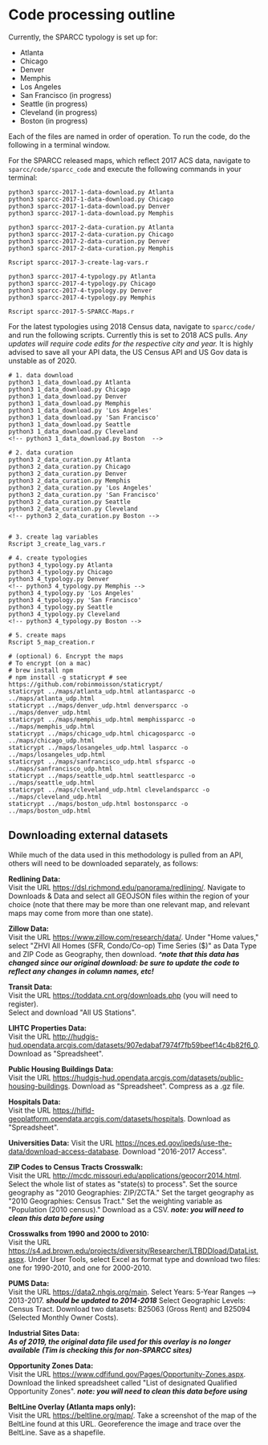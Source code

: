 # Code processing outline

Currently, the SPARCC typology is set up for:

* Atlanta
* Chicago
* Denver
* Memphis
* Los Angeles
* San Francisco (in progress)
* Seattle (in progress)
* Cleveland (in progress)
* Boston (in progress)


Each of the files are named in order of operation. To run the code, do the following in a terminal window.  

For the SPARCC released maps, which reflect 2017 ACS data, navigate to `sparcc/code/sparcc_code` and execute the following commands in your terminal: 

```
python3 sparcc-2017-1-data-download.py Atlanta
python3 sparcc-2017-1-data-download.py Chicago
python3 sparcc-2017-1-data-download.py Denver
python3 sparcc-2017-1-data-download.py Memphis

python3 sparcc-2017-2-data-curation.py Atlanta
python3 sparcc-2017-2-data-curation.py Chicago
python3 sparcc-2017-2-data-curation.py Denver
python3 sparcc-2017-2-data-curation.py Memphis

Rscript sparcc-2017-3-create-lag-vars.r

python3 sparcc-2017-4-typology.py Atlanta
python3 sparcc-2017-4-typology.py Chicago
python3 sparcc-2017-4-typology.py Denver
python3 sparcc-2017-4-typology.py Memphis

Rscript sparcc-2017-5-SPARCC-Maps.r

```
For the latest typologies using 2018 Census data, navigate to `sparcc/code/` and run the following scripts. Currently this is set to 2018 ACS pulls. *Any updates will require code edits for the respective city and year.* It is highly advised to save all your API data, the US Census API and US Gov data is unstable as of 2020. 

```
# 1. data download
python3 1_data_download.py Atlanta
python3 1_data_download.py Chicago
python3 1_data_download.py Denver
python3 1_data_download.py Memphis
python3 1_data_download.py 'Los Angeles'
python3 1_data_download.py 'San Francisco'
python3 1_data_download.py Seattle
python3 1_data_download.py Cleveland
<!-- python3 1_data_download.py Boston  -->

# 2. data curation
python3 2_data_curation.py Atlanta
python3 2_data_curation.py Chicago
python3 2_data_curation.py Denver
python3 2_data_curation.py Memphis
python3 2_data_curation.py 'Los Angeles'
python3 2_data_curation.py 'San Francisco'
python3 2_data_curation.py Seattle
python3 2_data_curation.py Cleveland
<!-- python3 2_data_curation.py Boston --> 


# 3. create lag variables
Rscript 3_create_lag_vars.r

# 4. create typologies
python3 4_typology.py Atlanta
python3 4_typology.py Chicago
python3 4_typology.py Denver
<!-- python3 4_typology.py Memphis -->
python3 4_typology.py 'Los Angeles'
python3 4_typology.py 'San Francisco'
python3 4_typology.py Seattle
python3 4_typology.py Cleveland
<!-- python3 4_typology.py Boston -->

# 5. create maps
Rscript 5_map_creation.r

# (optional) 6. Encrypt the maps
# To encrypt (on a mac)
# brew install npm
# npm install -g staticrypt # see https://github.com/robinmoisson/staticrypt/
staticrypt ../maps/atlanta_udp.html atlantasparcc -o ../maps/atlanta_udp.html
staticrypt ../maps/denver_udp.html denversparcc -o ../maps/denver_udp.html
staticrypt ../maps/memphis_udp.html memphissparcc -o ../maps/memphis_udp.html
staticrypt ../maps/chicago_udp.html chicagosparcc -o ../maps/chicago_udp.html
staticrypt ../maps/losangeles_udp.html lasparcc -o ../maps/losangeles_udp.html
staticrypt ../maps/sanfrancisco_udp.html sfsparcc -o ../maps/sanfrancisco_udp.html
staticrypt ../maps/seattle_udp.html seattlesparcc -o ../maps/seattle_udp.html
staticrypt ../maps/cleveland_udp.html clevelandsparcc -o ../maps/cleveland_udp.html
staticrypt ../maps/boston_udp.html bostonsparcc -o ../maps/boston_udp.html
```

<!-- ## Adding cities

To add other cities, you will have to edit the following files accordingly

* `1_data.py`
* `2_create_lag_vars.r`
* `3_typology.py`
* `4_SPARCC_Maps.r`

## Changes: 2020.04.01
ab_90percentile_ch = 
    * zillow 2012 to 2017 home value, 
    * ARG

rent_90percentile_ch = 
    * ACS rent 2012 to 2017, 
    * ARG

ab_50pct_ch = 
    * zillow 2012 t0 2017 home value, 
    * EOG

rent_50pct_ch = 
    * ACS rent 2012 to 2017, 
    * EOG

aboverm_pctch_real_mrent_12_17 = 
    * ACS 2012 to 2017, 
    * Hot Market, 
    * gent_00_17, 
    * AdvG == 1 & ARG == 0 & EOG == 1

advg requires that either home value percent change or rent percent change are positive


 -->
## Downloading external datasets

While much of the data used in this methodology is pulled from an API, others will need to be downloaded separately, as follows:

**Redlining Data:**  
    Visit the URL https://dsl.richmond.edu/panorama/redlining/. 
    Navigate to Downloads & Data and select all GEOJSON files within the region of your choice 
    (note that there may be more than one relevant map, and relevant maps may come from more than one state).

**Zillow Data:**  
    Visit the URL https://www.zillow.com/research/data/. 
    Under "Home values," select "ZHVI All Homes (SFR, Condo/Co-op) Time Series ($)" as Data Type and ZIP Code as Geography, then download. 
        ***^note that this data has changed since our original download: be sure to update the code to reflect any changes in column names, etc!***

**Transit Data:**  
    Visit the URL https://toddata.cnt.org/downloads.php (you will need to register).  
    Select and download "All US Stations".

**LIHTC Properties Data:**  
    Visit the URL http://hudgis-hud.opendata.arcgis.com/datasets/907edabaf7974f7fb59beef14c4b82f6_0.
    Download as "Spreadsheet".

**Public Housing Buildings Data:**  
    Visit the URL https://hudgis-hud.opendata.arcgis.com/datasets/public-housing-buildings.
    Download as "Spreadsheet". 
    Compress as a .gz file.

**Hospitals Data:**  
    Visit the URL https://hifld-geoplatform.opendata.arcgis.com/datasets/hospitals. 
    Download as "Spreadsheet".

**Universities Data:**
    Visit the URL https://nces.ed.gov/ipeds/use-the-data/download-access-database. 
    Download "2016-2017 Access".

**ZIP Codes to Census Tracts Crosswalk:**  
    Visit the URL http://mcdc.missouri.edu/applications/geocorr2014.html. 
    Select the whole list of states as "state(s) to process".
    Set the source geography as "2010 Geographies: ZIP/ZCTA." 
    Set the target geography as "2010 Geographies: Census Tract." 
    Set the weighting variable as "Population (2010 census)." 
    Download as a CSV.
        ***note: you will need to clean this data before using***
        
**Crosswalks from 1990 and 2000 to 2010:**  
    Visit the URL https://s4.ad.brown.edu/projects/diversity/Researcher/LTBDDload/DataList.aspx.
    Under User Tools, select Excel as format type and download two files: one for 1990-2010, and one for 2000-2010.

**PUMS Data:**  
    Visit the URL https://data2.nhgis.org/main. 
    Select Years: 5-Year Ranges --> 2013-2017.
        ***should be updated to 2014-2018*** 
    Select Geographic Levels: Census Tract.
    Download two datasets: B25063 (Gross Rent) and B25094 (Selected Monthly Owner Costs).

**Industrial Sites Data:**  
    ***As of 2019, the original data file used for this overlay is no longer available***
    ***(Tim is checking this for non-SPARCC sites)***

**Opportunity Zones Data:**  
    Visit the URL https://www.cdfifund.gov/Pages/Opportunity-Zones.aspx.
    Download the linked spreadsheet called "List of designated Qualified Opportunity Zones".
    ***note: you will need to clean this data before using***

**BeltLine Overlay (Atlanta maps only):**  
    Visit the URL https://beltline.org/map/.
    Take a screenshot of the map of the BeltLine found at this URL.
    Georeference the image and trace over the BeltLine. Save as a shapefile.

